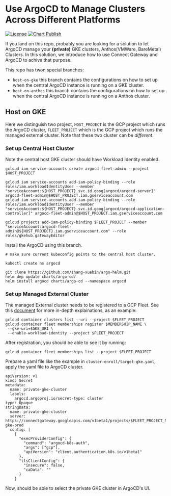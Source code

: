 # Use ArgoCD to Manage Clusters Across Different Platforms 

[![License](https://img.shields.io/badge/License-Apache%202.0-blue.svg)](https://opensource.org/licenses/Apache-2.0)
[![Chart Publish](https://github.com/argoproj/argo-helm/actions/workflows/publish.yml/badge.svg?branch=main)](https://github.com/argoproj/argo-helm/actions/workflows/publish.yml)

If you land on this repo, probably you are looking for a solution to let ArgoCD manage your **(private)** GKE clusters, Anthos(VMWare, BareMetal) Clusters. In this solution, we introduce how to use Connect Gateway and ArgoCD to achive that purpose.

This repo has twon special branches: 
 - `host-on-gke` this branch contains the configurations on how to set up when the central ArgoCD instance is running on a GKE cluster.
 - `host-on-anthos` this branch contains the configurations on how to set up when the central ArgoCD instance is running on a Anthos cluster.

## Host on GKE

Here we distinguish two project, `HOST_PROJECT` is the GCP project which runs the ArgoCD cluster, `FLEET_PROJECT` which is the GCP project which runs the managed external cluster. Note that these two cluster can be *different*. 

### Set up Central Host Cluster

Note the central host GKE cluster should have Workload Identity enabled.

```
gcloud iam service-accounts create argocd-fleet-admin --project $HOST_PROJECT

gcloud iam service-accounts add-iam-policy-binding --role roles/iam.workloadIdentityUser --member "serviceAccount:${HOST_PROJECT}.svc.id.goog[argocd/argocd-server]" argocd-fleet-admin@$HOST_PROJECT.iam.gserviceaccount.com
gcloud iam service-accounts add-iam-policy-binding --role roles/iam.workloadIdentityUser --member "serviceAccount:${HOST_PROJECT}.svc.id.goog[argocd/argocd-application-controller]" argocd-fleet-admin@$HOST_PROJECT.iam.gserviceaccount.com

gcloud projects add-iam-policy-binding $FLEET_PROJECT --member "serviceAccount:argocd-fleet-admin@${HOST_PROJECT}.iam.gserviceaccount.com" --role roles/gkehub.gatewayEditor
```

Install the ArgoCD using this branch.

```
# make sure current kubeconfig points to the central host cluster.

kubectl create ns argocd

git clone https://github.com/zhang-xuebin/argo-helm.git
helm dep update charts/argo-cd/
helm install argocd charts/argo-cd --namespace argocd
```


### Set up Managed External Cluster

The managed External cluster needs to be registered to a GCP Fleet. See this [document](https://cloud.google.com/anthos/fleet-management/docs/register/gke) for more in-depth explainations, as an example:

```
gcloud container clusters list --uri --project $FLEET_PROJECT
gcloud container fleet memberships register $MEMBERSHIP_NAME \
 --gke-uri=$GKE_URI \
 --enable-workload-identity --project $FLEET_PROJECT
```

After registration, you should be able to see it by running:
```
gcloud container fleet memberships list --project $FLEET_PROJECT
```

Prepare a yaml file like the example in `cluster-enroll/target-gke.yaml`, apply the yaml file to ArgoCD cluster.

```
apiVersion: v1
kind: Secret
metadata:
  name: private-gke-cluster
  labels:
    argocd.argoproj.io/secret-type: cluster
type: Opaque
stringData:
  name: private-gke-cluster
  server: https://connectgateway.googleapis.com/v1beta1/projects/$FLEET_PROJECT_NUMBER/locations/global/gkeMemberships/private-gke-prod
  config: |
    {
      "execProviderConfig": {
        "command": "argocd-k8s-auth",
        "args": ["gcp"],
        "apiVersion": "client.authentication.k8s.io/v1beta1"
      },
      "tlsClientConfig": {
        "insecure": false,
        "caData": ""
      }
    }
```

Now, should be able to select the private GKE cluster in ArgoCD's UI.





